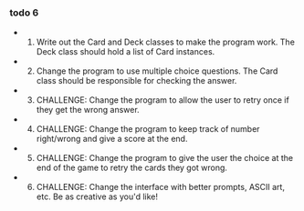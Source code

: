 ### todo 6

- 1. Write out the Card and Deck classes to make the program work. The Deck class should hold a list of Card instances.
- 2. Change the program to use multiple choice questions. The Card class should be responsible for checking the answer.
- 3. CHALLENGE: Change the program to allow the user to retry once if they get the wrong answer.
- 4. CHALLENGE: Change the program to keep track of number right/wrong and give a score at the end.
- 5. CHALLENGE: Change the program to give the user the choice at the end of the game to retry the cards they got wrong.
- 6. CHALLENGE: Change the interface with better prompts, ASCII art, etc. Be as creative as you'd like!

